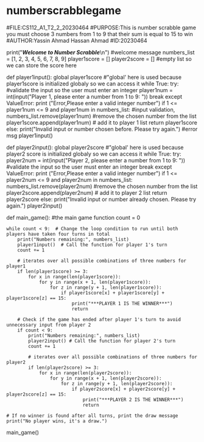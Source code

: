 # numberscrabblegame
#FILE:CS112_A1_T2_2_20230464
#PURPOSE:This is number scrabble game you must choose 3 numbers from 1 to 9 that their sum is equal to 15 to win
#AUTHOR:Yassin Ahmad Hassan Ahmad
#ID:20230464

print("***Welcome to Number Scrabble***\n")        #welcome message
numbers_list = [1, 2, 3, 4, 5, 6, 7, 8, 9]
player1score = []
player2score = []       #empty list so we can store the score here

def player1input():
    global player1score #"global' here is used because player1score is initialized globaly so we can access it
    while True:
        try:                                                                         #validate the input so the user must enter an integer
            player1num = int(input("Player 1, please enter a number from 1 to 9: "))
            break
        except ValueError:
            print ("Error,Please enter a valid integer number")
    if 1 <= player1num <= 9 and player1num in numbers_list: #input validation,
        numbers_list.remove(player1num) #remove the chosen number from the list
        player1score.append(player1num) # add it to player 1 list
        return player1score
    else:
        print("Invalid input or number chosen before. Please try again.")  #error msg
        player1input()

def player2input():
    global player2score #"global' here is used because player2 score is initialized globaly so we can access it
    while True:
        try:
            player2num = int(input("Player 2, please enter a number from 1 to 9: ")) #validate the input so the user must enter an integer
            break
        except ValueError:
            print ("Error,Please enter a valid integer number")
    if 1 <= player2num <= 9 and player2num in numbers_list:
        numbers_list.remove(player2num)    #remove the chosen number from the list
        player2score.append(player2num)    # add it to player 2 list
        return player2score
    else:
        print("Invalid input or number already chosen. Please try again.")
        player2input()

def main_game():    #the main game function
    count = 0

    while count < 9:  # Change the loop condition to run until both players have taken four turns in total
        print("Numbers remaining:", numbers_list)
        player1input()  # Call the function for player 1's turn
        count += 1

        # iterates over all possible combinations of three numbers for player1
        if len(player1score) >= 3:
            for x in range(len(player1score)):
                for y in range(x + 1, len(player1score)):
                    for z in range(y + 1, len(player1score)):
                        if player1score[x] + player1score[y] + player1score[z] == 15:
                            print("***PLAYER 1 IS THE WINNER***")
                            return

        # Check if the game has ended after player 1's turn to avoid unnecessary input from player 2
        if count < 9:
            print("Numbers remaining:", numbers_list)
            player2input() # Call the function for player 2's turn
            count += 1

            # iterates over all possible combinations of three numbers for player2
            if len(player2score) >= 3:
                for x in range(len(player2score)):
                    for y in range(x + 1, len(player2score)):
                        for z in range(y + 1, len(player2score)):
                            if player2score[x] + player2score[y] + player2score[z] == 15:
                                print("***PLAYER 2 IS THE WINNER***")
                                return

    # If no winner is found after all turns, print the draw message
    print("No player wins, it's a draw.")

main_game()
